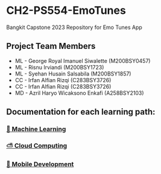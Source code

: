 # CH2-PS554-EmoTunes
Bangkit Capstone 2023 Repository for Emo Tunes App

## Project Team Members
* ML - George Royal Imanuel Siwalette (M200BSY0457)
* ML - Risnu Irviandi (M200BSY1723)
* ML - Syehan Husain Salsabila (M200BSY1857)
* CC - Irfan Alfian Rizqi (C283BSY3726)
* CC - Irfan Alfian Rizqi (C283BSY3726)
* MD - Azril Haryo Wicaksono Enkafi (A258BSY2103)

## Documentation for each learning path:
### [🤖 Machine Learning](https://github.com/IrfanAlfianR/CH2-PS554-EmoTunes/tree/machine-learning)
### [⛅ Cloud Computing](https://github.com/IrfanAlfianR/CH2-PS554-EmoTunes/tree/cloud-computing)
### [📱 Mobile Development](https://github.com/IrfanAlfianR/CH2-PS554-EmoTunes/tree/mobile-development)
